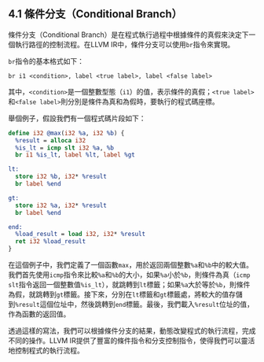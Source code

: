 ## 4.1 條件分支（Conditional Branch）

條件分支（Conditional Branch）是在程式執行過程中根據條件的真假來決定下一個執行路徑的控制流程。在LLVM IR中，條件分支可以使用`br`指令來實現。

`br`指令的基本格式如下：
```
br i1 <condition>, label <true label>, label <false label>
```
其中，`<condition>`是一個整數型態（`i1`）的值，表示條件的真假；`<true label>`和`<false label>`則分別是條件為真和為假時，要執行的程式碼座標。

舉個例子，假設我們有一個程式碼片段如下：

```llvm
define i32 @max(i32 %a, i32 %b) {
  %result = alloca i32
  %is_lt = icmp slt i32 %a, %b
  br i1 %is_lt, label %lt, label %gt

lt:
  store i32 %b, i32* %result
  br label %end

gt:
  store i32 %a, i32* %result
  br label %end

end:
  %load_result = load i32, i32* %result
  ret i32 %load_result
}
```

在這個例子中，我們定義了一個函數`max`，用於返回兩個整數`%a`和`%b`中的較大值。我們首先使用`icmp`指令來比較`%a`和`%b`的大小，如果`%a`小於`%b`，則條件為真（`icmp slt`指令返回一個整數值`%is_lt`），就跳轉到`lt`標籤；如果`%a`大於等於`%b`，則條件為假，就跳轉到`gt`標籤。接下來，分別在`lt`標籤和`gt`標籤處，將較大的值存儲到`%result`這個位址中，然後跳轉到`end`標籤。最後，我們載入`%result`位址的值，作為函數的返回值。

透過這樣的寫法，我們可以根據條件分支的結果，動態改變程式的執行流程，完成不同的操作。LLVM IR提供了豐富的條件指令和分支控制指令，使得我們可以靈活地控制程式的執行流程。
